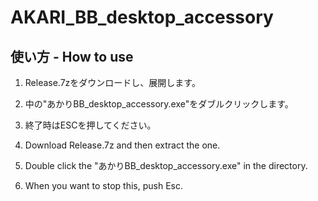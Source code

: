 # AKARI_BB_desktop_accessory

## 使い方 - How to use
1. Release.7zをダウンロードし、展開します。
2. 中の"あかりBB_desktop_accessory.exe"をダブルクリックします。
3. 終了時はESCを押してください。

1. Download Release.7z and then extract the one.
2. Double click the "あかりBB_desktop_accessory.exe" in the directory.
3. When you want to stop this, push Esc.
